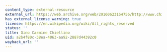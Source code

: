 ```yaml
---
content_type: external-resource
external_url: https://web.archive.org/web/20160623164756/http://www.chiellino.eu/it/vita.html
has_external_license_warning: true
license: https://en.wikipedia.org/wiki/All_rights_reserved
status: ''
title: Gino Carmine Chiellino
uid: a2b4f80c-38ea-4063-aa92-2887d44392c0
wayback_url: ''
---
```

